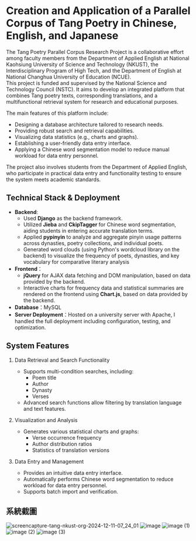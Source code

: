 # Creation and Application of a Parallel Corpus of Tang Poetry in Chinese, English, and Japanese

The Tang Poetry Parallel Corpus Research Project is a collaborative effort among faculty members from the Department of Applied English at National Kaohsiung University of Science and Technology (NKUST), the Interdisciplinary Program of High Tech, and the Department of English at National Changhua University of Education (NCUE). 
<br>
This project is funded and supervised by the National Science and Technology Council (NSTC). It aims to develop an integrated platform that combines Tang poetry texts, corresponding translations, and a multifunctional retrieval system for research and educational purposes.
<br>

The main features of this platform include:
- Designing a database architecture tailored to research needs.
- Providing robust search and retrieval capabilities.
- Visualizing data statistics (e.g., charts and graphs).
- Establishing a user-friendly data entry interface.
- Applying a Chinese word segmentation model to reduce manual workload for data entry personnel.

The project also involves students from the Department of Applied English, who participate in practical data entry and functionality testing to ensure the system meets academic standards.


## Technical Stack & Deployment

- **Backend**:
  - Used **Django** as the backend framework.
  - Utilized **Jieba** and **CkipTagger** for Chinese word segmentation, aiding students in entering accurate translation terms.
  - Applied **pypinyin** to analyze and aggregate pinyin usage patterns across dynasties, poetry collections, and individual poets.
  - Generated word clouds (using Python's wordcloud library on the backend) to visualize the frequency of poets, dynasties, and key vocabulary for comparative literary analysis
- **Frontend**：
  - **jQuery** for AJAX data fetching and DOM manipulation, based on data provided by the backend.
  - Interactive charts for frequency data and statistical summaries are rendered on the frontend using **Chart.js**, based on data provided by the backend.
- **Database**：MySQL
- **Server Deployment**：Hosted on a university server with Apache, I handled the full deployment including configuration, testing, and optimization.



## System Features

1. Data Retrieval and Search Functionality
   - Supports multi-condition searches, including:
     - Poem title
     - Author
     - Dynasty
     - Verses
   - Advanced search functions allow filtering by translation language and text features.

2. Visualization and Analysis
   - Generates various statistical charts and graphs:
     - Verse occurrence frequency
     - Author distribution ratios
     - Statistics of translation versions

3. Data Entry and Management
   - Provides an intuitive data entry interface.
   - Automatically performs Chinese word segmentation to reduce workload for data entry personnel.
   - Supports batch import and verification.

## 系統截圖
![screencapture-tang-nkust-org-2024-12-11-07_24_01](https://github.com/user-attachments/assets/95abca4b-1fb7-4758-b7aa-ef8289d2dca3)
![image](https://github.com/user-attachments/assets/c7a3567d-7de0-4459-93b9-57ce8a19ce60)
![image (1)](https://github.com/user-attachments/assets/d2ea9ff9-fd04-4968-ae0b-80a912ebbfe5)
![image (2)](https://github.com/user-attachments/assets/53f97e03-5989-496c-8615-2c4b852ae02a)
![image (3)](https://github.com/user-attachments/assets/86a0ad17-0422-43e0-8ef7-fb9beaf26f34)
